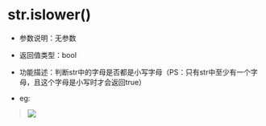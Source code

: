 # str.islower()

- 参数说明：无参数

- 返回值类型：bool

- 功能描述：判断str中的字母是否都是小写字母（PS：只有str中至少有一个字母，且这个字母是小写时才会返回true）

- eg:

>![](http://ww2.sinaimg.cn/mw690/70cc3cccgw1erj03gu902j20fk06s0su.jpg)